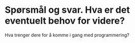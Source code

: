 # Spørsmål og svar. Hva er det eventuelt behov for videre?

Hva trenger dere for å komme i gang med programmering?
